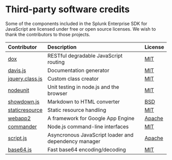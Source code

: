 # Third-party software credits

Some of the components included in the Splunk Enterprise SDK for JavaScript are licensed under free or open source licenses. We wish to thank the contributors to those projects.

| Contributor | Description | License |
|:----------- |:----------- |:------- |
| [dox](https://github.com/visionmedia/dox) | RESTful degradable JavaScript routing | [MIT](https://github.com/splunk/splunk-sdk-javascript/blob/master/licenses/LICENSE-DOX) |
| [davis.js](https://github.com/olivernn/davis.js) | Documentation generator | [MIT](https://github.com/splunk/splunk-sdk-javascript/blob/master/licenses/LICENSE-DAVIS) |
| [jquery.class.js](http://ejohn.org/blog/simple-javascript-inheritance/) | Custom class creator | [MIT](https://github.com/splunk/splunk-sdk-javascript/blob/master/licenses/LICENSE-JQUERYCLASS) |
| [nodeunit](https://github.com/caolan/nodeunit/) | Unit testing in node.js and the browser | [MIT](https://github.com/splunk/splunk-sdk-javascript/blob/master/licenses/LICENSE-NODEUNIT) |
| [showdown.js](https://github.com/coreyti/showdown/) | Markdown to HTML converter | [BSD](https://github.com/splunk/splunk-sdk-javascript/blob/master/licenses/LICENSE-SHOWDOWN) |
| [staticresource](https://github.com/atsuya/static-resource/) | Static resource handling | [MIT](https://github.com/splunk/splunk-sdk-javascript/blob/master/licenses/LICENSE-STATICRESOURCE) |
| [webapp2](http://code.google.com/p/webapp-improved/) | A framework for Google App Engine | [Apache](https://github.com/splunk/splunk-sdk-javascript/blob/master/licenses/LICENSE-WEBAPP2) |
| [commander](https://github.com/visionmedia/commander.js/) | Node.js command-line interfaces | [MIT](https://github.com/splunk/splunk-sdk-javascript/blob/master/licenses/LICENSE-COMMANDER) |
| [script.js](https://github.com/ded/script.js/) | Asyncronous JavaScript loader and dependency manager | [Apache](https://github.com/splunk/splunk-sdk-javascript/blob/master/licenses/LICENSE-SCRIPTJS) |
| [base64.js](http://code.google.com/p/javascriptbase64/) | Fast base64 encoding/decoding | [MIT](https://github.com/splunk/splunk-sdk-javascript/blob/master/licenses/LICENSE-BASE64) |
